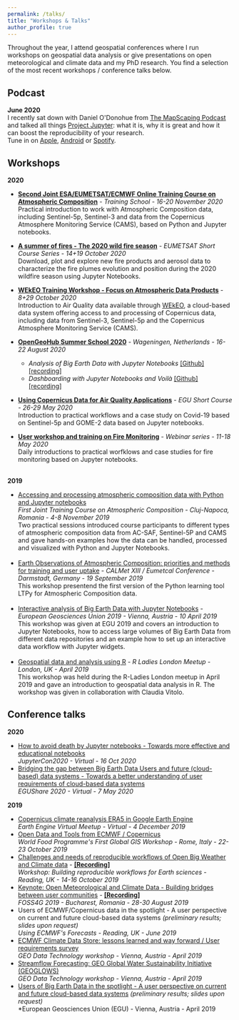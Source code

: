 ```yaml
---
permalink: /talks/
title: "Workshops & Talks"
author_profile: true
---
```



Throughout the year, I attend geospatial conferences where I run workshops on geospatial data analysis or give presentations on open meteorological and climate data and my PhD research. You find a selection of the most recent workshops / conference talks below.


Podcast
------
**June 2020** <br>
I recently sat down with Daniel O'Donohue from [The MapScaping Podcast](https://mapscaping.com/blogs/the-mapscaping-podcast) and talked all things [Project Jupyter](https://jupyter.org/): what it is, why it is great and how it can boost the reproducibility of your research.<br>
Tune in on [Apple](https://buff.ly/2X6nMNW), [Android](https://buff.ly/2O3kuH5) or [Spotify](https://buff.ly/2X7Ym2k).


Workshops
------
**2020**
- **<a href='https://atmostraining.info/index.php/2020/09/14/next-event-title/#more-130' target='_blank'>Second Joint ESA/EUMETSAT/ECMWF Online Training Course on Atmospheric Composition</a>** - *Training School - 16-20 November 2020*<br>
Practical introduction to work with Atmospheric Composition data, including Sentinel-5p, Sentinel-3 and data from the Copernicus Atmosphere Monitoring Service (CAMS), based on Python and Jupyter notebooks.

- **<a href='https://training.eumetsat.int/course/index.php?categoryid=97' target='_blank'>A summer of fires - The 2020 wild fire season</a>** - *EUMETSAT Short Course Series - 14+19 October 2020*<br>
Download, plot and explore new fire products and aerosol data to characterize the fire plumes evolution and position during the 2020 wildfire season using Jupyter Notebooks.<br>

- **<a href='https://wekeo.eu/web/guest/news/-/blogs/wekeo-online-training-workshop-focus-on-atmospheric-data-products' target='_blank'>WEkEO Training Workshop - Focus on Atmospheric Data Products</a>** - *8+29 October 2020*<br>
Introduction to Air Quality data available through [WEkEO](https://wekeo.eu), a cloud-based data system offering access to and processing of Copernicus data, including data from Sentinel-3, Sentinel-5p and the Copernicus Atmosphere Monitoring Service (CAMS).<br>

- **<a href='https://opengeohub.org/summer_school_2020' target='_blank'>OpenGeoHub Summer School 2020</a>** - *Wageningen, Netherlands - 16-22 August 2020*<br>
  - *Analysis of Big Earth Data with Jupyter Notebooks* [[Github]](https://github.com/jwagemann/2020_analysis_of_big_earth_data_with_jupyter) [[recording]](https://www.youtube.com/watch?v=HHut0XYr10g&list=PLXUoTpMa_9s0Ea--KTV1OEvgxg-AMEOGv&index=12) <br>
  - *Dashboarding with Jupyter Notebooks and Voilà* [[Github]](https://github.com/jwagemann/dashboarding_jupyter_voila) [[recording]](https://www.youtube.com/watch?v=nQArO4eW1oI&list=PLXUoTpMa_9s0Ea--KTV1OEvgxg-AMEOGv&index=11)<br>

- **<a href='https://training.eumetsat.int/course/view.php?id=366' target='_blank'>Using Copernicus Data for Air Quality Applications</a>** - *EGU Short Course - 26-29 May 2020*<br>
Introduction to practical workflows and a case study on Covid-19 based on Sentinel-5p and GOME-2 data based on Jupyter notebooks.<br>

- **<a href='https://training.eumetsat.int/course/view.php?id=360' target='_blank'>User workshop and training on Fire Monitoring</a>** - *Webinar series - 11-18 May 2020*<br>
Daily introductions to practical worfklows and case studies for fire monitoring based on Jupyter notebooks.<br><br>

**2019**
- <a href="https://atmostraining.info/" target="_blank">Accessing and processing atmospheric composition data with Python and Jupyter notebooks</a><br>*First Joint Training Course on Atmospheric Composition - Cluj-Napoca, Romania - 4-8 November 2019*<br>Two practical sessions introduced course participants to different types of atmospheric composition data from AC-SAF, Sentinel-5P and CAMS and gave hands-on examples how the data can be handled, processed and visualized with Python and Jupyter Notebooks.<br><br>
- <a href="https://www.eventsforce.net/eumetsat/media/uploaded/EVEUMETSAT/event_5/CALMET_EUMETCAL_Conference_-_Programme.pdf" target="_blank">Earth Observations of Atmospheric Composition: priorities and methods for training and user uptake</a> - *CALMet XIII / Eumetcal Conference - Darmstadt, Germany - 19 September 2019*<br>This workshop presentend the first version of the Python learning tool LTPy for Atmospheric Composition data.<br><br>
- <a href="https://github.com/jwagemann/2019_egu_workshop_jupyter_notebooks" target="_blank">Interactive analysis of Big Earth Data with Jupyter Notebooks</a> - *European Geosciences Union 2019 - Vienna, Austria - 10 April 2019*<br>This workshop was given at EGU 2019 and covers an introduction to Jupyter Notebooks, how to access large volumes of Big Earth Data from different data repositories and an example how to set up an interactive data workflow with Jupyter widgets. <br><br>
- <a href="https://docs.google.com/presentation/d/1pEr9E16EJZ_I2wLBJnsCpOM4gSP4tz3s0s43N7DxuZk/edit?usp=sharing" target="_blank">Geospatial data and analysis using R</a> - *R Ladies London Meetup - London, UK - April 2019*<br>This workshop was held during the R-Ladies London meetup in April 2019 and gave an introduction to geospatial data analysis in R. The workshop was given in collaboration with Claudia Vitolo.


Conference talks
------
**2020**
- <a href='https://cfp.jupytercon.com/2020/schedule/presentation/167/how-to-avoid-death-by-jupyter-notebooks-towards-more-effective-and-educational-notebooks/' target='_blank'>How to avoid death by Jupyter notebooks - Towards more effective and educational notebooks</a><br>*JupyterCon2020 - Virtual - 16 Oct 2020* <br>
- <a href='https://presentations.copernicus.org/EGU2020/EGU2020-10029_presentation.pdf' target='_blank'>Bridging the gap between Big Earth Data Users and future (cloud-based) data systems - Towards a better understanding of user requirements of cloud-based data systems</a><br>*EGUShare 2020 - Virtual - 7 May 2020* <br>

**2019**
- <a href='https://speakerdeck.com/jwagemann/era5-climate-reanalysis-in-earth-engine' target='_blank'>Copernicus climate reanalysis ERA5 in Google Earth Engine</a><br>*Earth Engine Virtual Meetup - Virtual - 4 December 2019* <br>
- <a href="https://speakerdeck.com/jwagemann/open-data-and-tools-from-ecmwf-and-copernicus" target='_blank'>Open Data and Tools from ECMWF / Copernicus</a><br>*World Food Programme's First Global GIS Workshop - Rome, Italy - 22-23 October 2019*
- <a href="https://speakerdeck.com/jwagemann/challenges-and-needs-of-reproducible-workflows-of-open-weather-and-climate-data" target='_blank'>Challenges and needs of reproducible workflows of Open Big Weather and Climate data</a> - **<a href='https://vimeo.com/366256755' target='_blank'>[Recording]</a>**<br>*Workshop: Building reproducible workflows for Earth sciences - Reading, UK - 14-16 October 2019*
- <a href="https://speakerdeck.com/jwagemann/open-meteorological-and-climate-data-building-bridges-between-user-communities" target="_blank">Keynote: Open Meteorological and Climate Data - Building bridges between user communities</a> - **<a href='https://www.youtube.com/watch?v=dtXV95mJHSs&t=926s' target='_blank'>[Recording]</a>** <br>*FOSS4G 2019 - Bucharest, Romania - 28-30 August 2019*
- Users of ECMWF/Copernicus data in the spotlight - A user perspective on current and future cloud-based data systems *(preliminary results; slides upon request)* <br>*Using ECMWF's Forecasts - Reading, UK - June 2019*
- <a href="https://www.earthobservations.org/me_201904_dpw.php?t=presentations" taget="_blank">ECMWF Climate Data Store: lessons learned and way forward / User requirements survey</a> <br>*GEO Data Technology workshop - Vienna, Austria - April 2019*
- <a href="https://www.earthobservations.org/me_201904_dpw.php?t=presentations" target="_blank">Streamflow Forecasting: GEO Global Water Sustainability Initiative (GEOGLOWS)</a> <br>*GEO Data Technology workshop - Vienna, Austria - April 2019*
- <a href="https://meetingorganizer.copernicus.org/EGU2019/EGU2019-1659-1.pdf" target="_blank">Users of Big Earth Data in the spotlight - A user perspective on current and future cloud-based data systems</a> *(preliminary results; slides upon request)*<br>*European Geosciences Union (EGU) - Vienna, Austria - April 2019 






